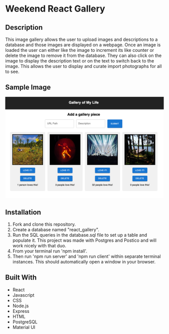 # Weekend React Gallery

## Description

This image gallery allows the user to upload images and descriptions to a database and those images are displayed on a webpage. Once an image is loaded the user can either like the image to increment its like counter or delete the image to remove it from the database. They can also click on the image to display the description text or on the text to switch back to the image. This allows the user to display and curate import photographs for all to see.

## Sample Image
![Alt text](public/images/ApplicationExample.png)

## Installation

1. Fork and clone this repository.
2. Create a database named "react_gallery".
3. Run the SQL queries in the database.sql file to set up a table and populate it. This project was made with Postgres and Postico and will work nicely with that duo.
4. From your terminal run 'npm install'.
5. Then run 'npm run server' and 'npm run client' within separate terminal instances. This should automatically open a window in your browser.

## Built With
- React
- Javascript
- CSS
- Node.js
- Express
- HTML
- PostgreSQL
- Material UI